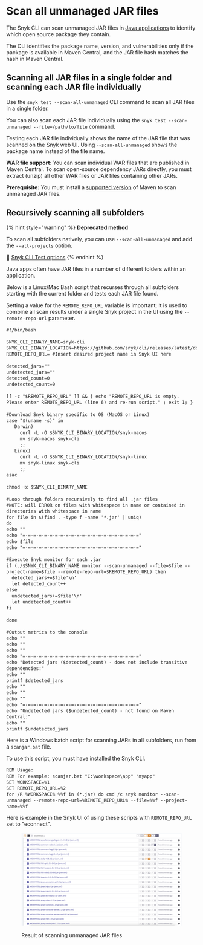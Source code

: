 # Scan all unmanaged JAR files

The Snyk CLI can scan unmanaged JAR files in [Java applications](../../scan-application-code/snyk-open-source/snyk-open-source-supported-languages-and-package-managers/snyk-for-java-gradle-maven.md) to identify which open source package they contain.

The CLI identifies the package name, version, and vulnerabilities only if the package is available in Maven Central, and the JAR file hash matches the hash in Maven Central.

## Scanning all JAR files in a single folder and scanning each JAR file individually

Use the `snyk test --scan-all-unmanaged` CLI command to scan all JAR files in a single folder.

You can also scan each JAR file individually using the `snyk test --scan-unmanaged --file=/path/to/file` command.

Testing each JAR file individually shows the name of the JAR file that was scanned on the Snyk web UI. Using --`scan-all-unmanaged` shows the package name instead of the file name.

**WAR file support**: You can scan individual WAR files that are published in Maven Central. To scan open-source dependency JARs directly, you must extract (unzip) all other WAR files or JAR files containing other JARs.

**Prerequisite:** You must install a [supported version](../../scan-application-code/snyk-open-source/snyk-open-source-supported-languages-and-package-managers/snyk-for-java-gradle-maven.md#supported-versions) of Maven to scan unmanaged JAR files.

## Recursively scanning all subfolders

{% hint style="warning" %}
**Deprecated method**

To scan all subfolders natively, you can use `--scan-all-unmanaged` and add the `--all-projects` option.

:link: [Snyk CLI Test options](../commands/test.md#scan-all-unmanaged)
{% endhint %}

Java apps often have JAR files in a number of different folders within an application.

Below is a Linux/Mac Bash script that recurses through all subfolders starting with the current folder and tests each JAR file found.

Setting a value for the `REMOTE_REPO_URL` variable is important; it is used to combine all scan results under a single Snyk project in the UI using the `--remote-repo-url` parameter.

```
#!/bin/bash

SNYK_CLI_BINARY_NAME=snyk-cli
SNYK_CLI_BINARY_LOCATION=https://github.com/snyk/cli/releases/latest/download/
REMOTE_REPO_URL= #Insert desired project name in Snyk UI here

detected_jars=""
undetected_jars=""
detected_count=0
undetected_count=0

[[ -z "$REMOTE_REPO_URL" ]] && { echo "REMOTE_REPO_URL is empty. Please enter REMOTE_REPO_URL (line 6) and re-run script." ; exit 1; }

#Download Snyk binary specific to OS (MacOS or Linux)
case "$(uname -s)" in
   Darwin)
     curl -L -O $SNYK_CLI_BINARY_LOCATION/snyk-macos
     mv snyk-macos snyk-cli
     ;;
   Linux)
     curl -L -O $SNYK_CLI_BINARY_LOCATION/snyk-linux
     mv snyk-linux snyk-cli
     ;;
esac

chmod +x $SNYK_CLI_BINARY_NAME

#Loop through folders recursively to find all .jar files
#NOTE: will ERROR on files with whitespace in name or contained in directories with whitespace in name
for file in $(find . -type f -name '*.jar' | uniq)
do
echo ""
echo "=-=-=-=-=-=-=-=-=-=-=-=-=-=-=-=-=-=-=-=-=-="    
echo $file
echo "=-=-=-=-=-=-=-=-=-=-=-=-=-=-=-=-=-=-=-=-=-=" 

#Execute Snyk monitor for each .jar
if (./$SNYK_CLI_BINARY_NAME monitor --scan-unmanaged --file=$file --project-name=$file --remote-repo-url=$REMOTE_REPO_URL) then
  detected_jars+=$file'\n'
  let detected_count++
else
  undetected_jars+=$file'\n'
  let undetected_count++
fi

done

#Output metrics to the console
echo ""
echo ""
echo ""
echo "=-=-=-=-=-=-=-=-=-=-=-=-=-=-=-=-=-=-=-=-=-=" 
echo "Detected jars ($detected_count) - does not include transitive dependencies:"
echo ""
printf $detected_jars
echo ""
echo ""
echo ""
echo "=-=-=-=-=-=-=-=-=-=-=-=-=-=-=-=-=-=-=-=-=-=" 
echo "Undetected jars ($undetected_count) - not found on Maven Central:"
echo ""
printf $undetected_jars
```

Here is a Windows batch script for scanning JARs in all subfolders, run from a `scanjar.bat` file.

To use this script, you must have installed the Snyk CLI.

```batch
REM Usage:    
REM For example: scanjar.bat "C:\workspace\app" "myapp" 
SET WORKSPACE=%1 
SET REMOTE_REPO_URL=%2 
for /R %WORKSPACE% %%f in (*.jar) do cmd /c snyk monitor --scan-unmanaged --remote-repo-url=%REMOTE_REPO_URL% --file=%%f --project-name=%%f
```

Here is example in the Snyk UI of using these scripts with `REMOTE_REPO_URL` set to "econnect".

<figure><img src="../../.gitbook/assets/untitled (1) (1).png" alt="Result of scanning unmanaged JAR files"><figcaption><p>Result of scanning unmanaged JAR files</p></figcaption></figure>
